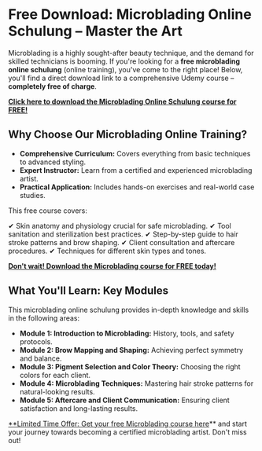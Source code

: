 # Free Download: Microblading Online Schulung – Master the Art

Microblading is a highly sought-after beauty technique, and the demand for skilled technicians is booming. If you're looking for a **free microblading online schulung** (online training), you've come to the right place! Below, you'll find a direct download link to a comprehensive Udemy course – **completely free of charge**.

[**Click here to download the Microblading Online Schulung course for FREE!**](https://udemywork.com/microblading-online-schulung)

## Why Choose Our Microblading Online Training?

*   **Comprehensive Curriculum:** Covers everything from basic techniques to advanced styling.
*   **Expert Instructor:** Learn from a certified and experienced microblading artist.
*   **Practical Application:** Includes hands-on exercises and real-world case studies.

This free course covers:

✔ Skin anatomy and physiology crucial for safe microblading.
✔ Tool sanitation and sterilization best practices.
✔ Step-by-step guide to hair stroke patterns and brow shaping.
✔ Client consultation and aftercare procedures.
✔ Techniques for different skin types and tones.

[**Don't wait! Download the Microblading course for FREE today!**](https://udemywork.com/microblading-online-schulung)

## What You'll Learn: Key Modules

This microblading online schulung provides in-depth knowledge and skills in the following areas:

*   **Module 1: Introduction to Microblading:** History, tools, and safety protocols.
*   **Module 2: Brow Mapping and Shaping:** Achieving perfect symmetry and balance.
*   **Module 3: Pigment Selection and Color Theory:** Choosing the right colors for each client.
*   **Module 4: Microblading Techniques:** Mastering hair stroke patterns for natural-looking results.
*   **Module 5: Aftercare and Client Communication:** Ensuring client satisfaction and long-lasting results.

[**Limited Time Offer: Get your free Microblading course here](https://udemywork.com/microblading-online-schulung)** and start your journey towards becoming a certified microblading artist. Don't miss out!
